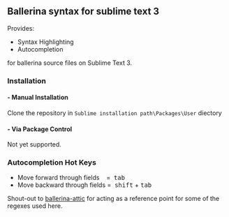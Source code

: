 ## Ballerina syntax for sublime text 3

Provides:

* Syntax Highlighting
* Autocompletion 

for ballerina source files on Sublime Text 3.

### Installation 

#### - Manual Installation

Clone the repository in `Sublime installation path\Packages\User` diectory

#### - Via Package Control 

Not yet supported.

### Autocompletion Hot Keys

* Move forward through fields&nbsp;&nbsp;&nbsp; =&nbsp; <kbd>tab</kbd>
* Move backward through fields =&nbsp; <kbd>shift</kbd> + <kbd>tab</kbd>


Shout-out to [ballerina-attic](https://github.com/ballerina-attic) for acting as a reference point for some of the regexes used here.
